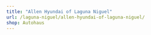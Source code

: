 ```yaml
---
title: "Allen Hyundai of Laguna Niguel"
url: /laguna-niguel/allen-hyundai-of-laguna-niguel/
shop: Autohaus
---
```

